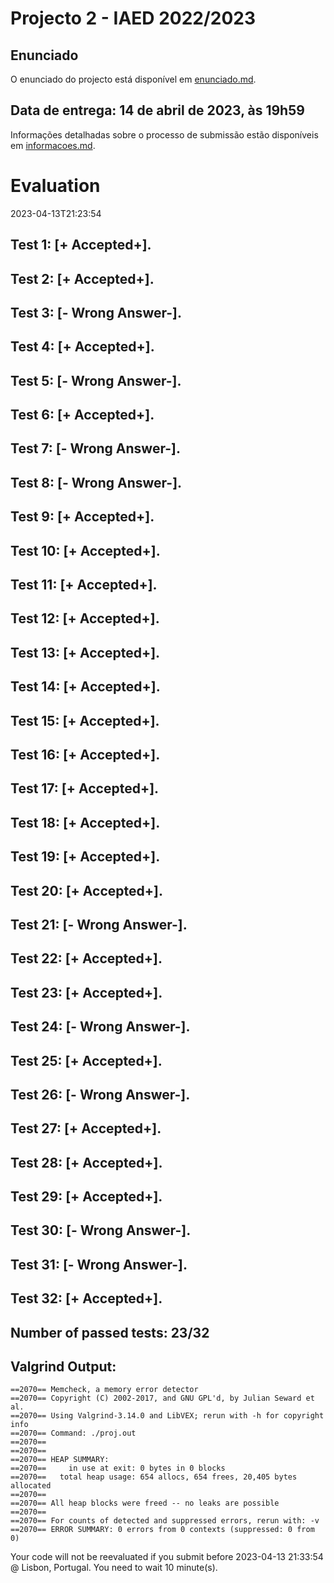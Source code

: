 # Projecto 2 - IAED 2022/2023

## Enunciado

O enunciado do projecto está disponível em [enunciado.md](enunciado.md). 

## Data de entrega: 14 de abril de 2023, às 19h59

Informações detalhadas sobre o processo de submissão estão disponíveis em [informacoes.md](informacoes.md).



# Evaluation

2023-04-13T21:23:54

## Test 1: [+ Accepted+].
## Test 2: [+ Accepted+].
## Test 3: [- Wrong Answer-].


## Test 4: [+ Accepted+].
## Test 5: [- Wrong Answer-].


## Test 6: [+ Accepted+].
## Test 7: [- Wrong Answer-].


## Test 8: [- Wrong Answer-].


## Test 9: [+ Accepted+].
## Test 10: [+ Accepted+].
## Test 11: [+ Accepted+].
## Test 12: [+ Accepted+].
## Test 13: [+ Accepted+].
## Test 14: [+ Accepted+].
## Test 15: [+ Accepted+].
## Test 16: [+ Accepted+].
## Test 17: [+ Accepted+].
## Test 18: [+ Accepted+].
## Test 19: [+ Accepted+].
## Test 20: [+ Accepted+].
## Test 21: [- Wrong Answer-].


## Test 22: [+ Accepted+].
## Test 23: [+ Accepted+].
## Test 24: [- Wrong Answer-].


## Test 25: [+ Accepted+].
## Test 26: [- Wrong Answer-].


## Test 27: [+ Accepted+].
## Test 28: [+ Accepted+].
## Test 29: [+ Accepted+].
## Test 30: [- Wrong Answer-].


## Test 31: [- Wrong Answer-].


## Test 32: [+ Accepted+].


## Number of passed tests: 23/32


## Valgrind Output:


```
==2070== Memcheck, a memory error detector
==2070== Copyright (C) 2002-2017, and GNU GPL'd, by Julian Seward et al.
==2070== Using Valgrind-3.14.0 and LibVEX; rerun with -h for copyright info
==2070== Command: ./proj.out
==2070== 
==2070== 
==2070== HEAP SUMMARY:
==2070==     in use at exit: 0 bytes in 0 blocks
==2070==   total heap usage: 654 allocs, 654 frees, 20,405 bytes allocated
==2070== 
==2070== All heap blocks were freed -- no leaks are possible
==2070== 
==2070== For counts of detected and suppressed errors, rerun with: -v
==2070== ERROR SUMMARY: 0 errors from 0 contexts (suppressed: 0 from 0)

```


Your code will not be reevaluated if you submit before 2023-04-13 21:33:54 @ Lisbon, Portugal. You need to wait 10 minute(s).

